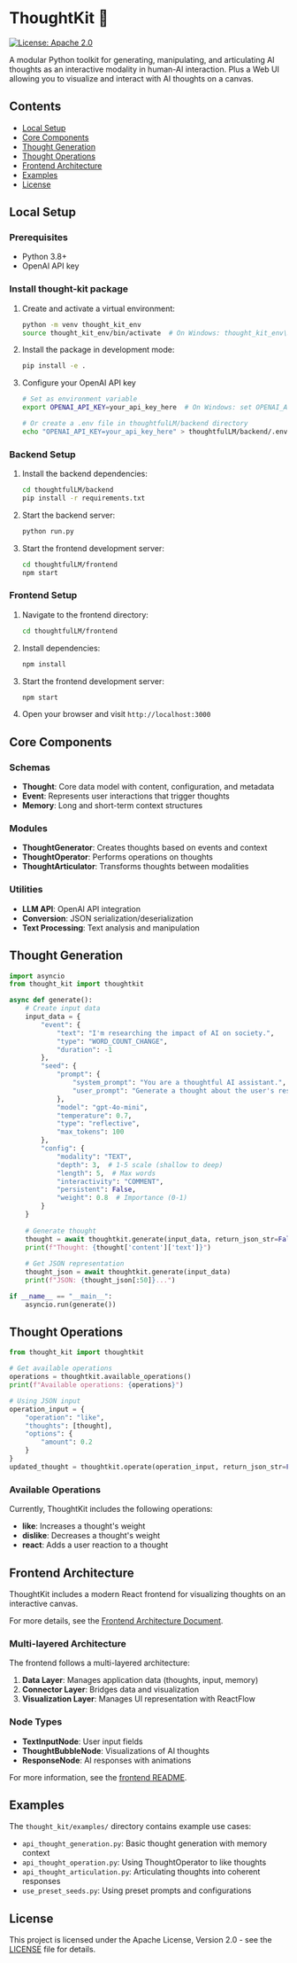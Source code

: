 # ThoughtKit 💭

[![License: Apache 2.0](https://img.shields.io/badge/License-Apache%202.0-blue.svg)](https://opensource.org/licenses/Apache-2.0)

A modular Python toolkit for generating, manipulating, and articulating AI thoughts as an interactive modality in human-AI interaction.
Plus a Web UI allowing you to visualize and interact with AI thoughts on a canvas.

## Contents

- [Local Setup](#local-setup)
- [Core Components](#core-components)
- [Thought Generation](#thought-generation)
- [Thought Operations](#thought-operations)
- [Frontend Architecture](#frontend-architecture)
- [Examples](#examples)
- [License](#license)


## Local Setup

### Prerequisites
- Python 3.8+
- OpenAI API key

### Install thought-kit package
1. Create and activate a virtual environment:
   ```bash
   python -m venv thought_kit_env
   source thought_kit_env/bin/activate  # On Windows: thought_kit_env\Scripts\activate
   ```

2. Install the package in development mode:
   ```bash
   pip install -e .
   ```

3. Configure your OpenAI API key
   ```bash
   # Set as environment variable
   export OPENAI_API_KEY=your_api_key_here  # On Windows: set OPENAI_API_KEY=your_api_key_here
   
   # Or create a .env file in thoughtfulLM/backend directory
   echo "OPENAI_API_KEY=your_api_key_here" > thoughtfulLM/backend/.env
   ```


### Backend Setup
1. Install the backend dependencies:
   ```bash
   cd thoughtfulLM/backend
   pip install -r requirements.txt
   ```

2. Start the backend server:
   ```bash
   python run.py
   ```

2. Start the frontend development server:
   ```bash
   cd thoughtfulLM/frontend
   npm start
   ```


### Frontend Setup
1. Navigate to the frontend directory:
   ```bash
   cd thoughtfulLM/frontend
   ```

2. Install dependencies:
   ```bash
   npm install
   ```

3. Start the frontend development server: 
   ```bash
   npm start
   ```

4. Open your browser and visit `http://localhost:3000`

## Core Components

### Schemas
- **Thought**: Core data model with content, configuration, and metadata
- **Event**: Represents user interactions that trigger thoughts
- **Memory**: Long and short-term context structures

### Modules
- **ThoughtGenerator**: Creates thoughts based on events and context
- **ThoughtOperator**: Performs operations on thoughts
- **ThoughtArticulator**: Transforms thoughts between modalities

### Utilities
- **LLM API**: OpenAI API integration
- **Conversion**: JSON serialization/deserialization
- **Text Processing**: Text analysis and manipulation

## Thought Generation

```python
import asyncio
from thought_kit import thoughtkit

async def generate():
    # Create input data
    input_data = {
        "event": {
            "text": "I'm researching the impact of AI on society.",
            "type": "WORD_COUNT_CHANGE",
            "duration": -1
        },
        "seed": {
            "prompt": {
                "system_prompt": "You are a thoughtful AI assistant.",
                "user_prompt": "Generate a thought about the user's research topic."
            },
            "model": "gpt-4o-mini",
            "temperature": 0.7,
            "type": "reflective",
            "max_tokens": 100
        },
        "config": {
            "modality": "TEXT",
            "depth": 3,  # 1-5 scale (shallow to deep)
            "length": 5,  # Max words
            "interactivity": "COMMENT",
            "persistent": False,
            "weight": 0.8  # Importance (0-1)
        }
    }
    
    # Generate thought
    thought = await thoughtkit.generate(input_data, return_json_str=False)
    print(f"Thought: {thought['content']['text']}")
    
    # Get JSON representation
    thought_json = await thoughtkit.generate(input_data)
    print(f"JSON: {thought_json[:50]}...")

if __name__ == "__main__":
    asyncio.run(generate())
```

## Thought Operations

```python
from thought_kit import thoughtkit

# Get available operations
operations = thoughtkit.available_operations()
print(f"Available operations: {operations}")

# Using JSON input
operation_input = {
    "operation": "like",
    "thoughts": [thought],
    "options": {
        "amount": 0.2
    }
}
updated_thought = thoughtkit.operate(operation_input, return_json_str=False)
```

### Available Operations

Currently, ThoughtKit includes the following operations:

- **like**: Increases a thought's weight
- **dislike**: Decreases a thought's weight
- **react**: Adds a user reaction to a thought

## Frontend Architecture

ThoughtKit includes a modern React frontend for visualizing thoughts on an interactive canvas.

For more details, see the [Frontend Architecture Document](/thoughtfulLM/frontend/ARCHITECTURE.md).

### Multi-layered Architecture

The frontend follows a multi-layered architecture:

1. **Data Layer**: Manages application data (thoughts, input, memory)
2. **Connector Layer**: Bridges data and visualization
3. **Visualization Layer**: Manages UI representation with ReactFlow

### Node Types

- **TextInputNode**: User input fields
- **ThoughtBubbleNode**: Visualizations of AI thoughts
- **ResponseNode**: AI responses with animations

For more information, see the [frontend README](/thoughtfulLM/frontend/README.md).

## Examples

The `thought_kit/examples/` directory contains example use cases:

- `api_thought_generation.py`: Basic thought generation with memory context
- `api_thought_operation.py`: Using ThoughtOperator to like thoughts
- `api_thought_articulation.py`: Articulating thoughts into coherent responses
- `use_preset_seeds.py`: Using preset prompts and configurations

## License

This project is licensed under the Apache License, Version 2.0 - see the [LICENSE](LICENSE) file for details.

